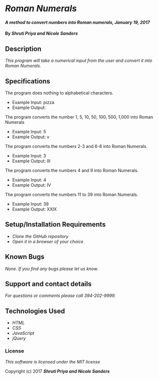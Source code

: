 # _Roman Numerals_

#### _A method to convert numbers into Roman numerals, January 19, 2017_

#### By _**Shruti Priya and Nicole Sanders**_

## Description

_This program will take a numerical input from the user and convert it into Roman Numerals._

## Specifications

The program does nothing to alphabetical characters.
* Example Input: pizza
* Example Output:

The program converts the number 1, 5, 10, 50, 100, 500, 1,000 into Roman Numerals
* Example Input: 5
* Example Output: v

The program converts the numbers 2-3 and 6-8 into Roman Numerals.
* Example Input: 3
* Example Output: III

The program converts the numbers 4 and 9 into Roman Numerals.
* Example Input: 4
* Example Output: IV

The program converts the numbers 11 to 39 into Roman Numerals.
* Example Input: 39
* Example Output: XXIX

## Setup/Installation Requirements

* _Clone the GitHub repository_
* _Open it in a browser of your choice_

## Known Bugs

_None. If you find any bugs please let us know._

## Support and contact details

_For questions or comments please call 394-202-9999._

## Technologies Used

* _HTML_
* _CSS_
* _JavaScript_
* _jQuery_

### License

*This software is licensed under the MIT license*

Copyright (c) 2017 **_Shruti Priya and Nicole Sanders_**
